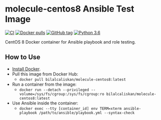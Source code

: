 # molecule-centos8 Ansible Test Image

[![CI](https://github.com/bilalcaliskan/molecule-centos8/workflows/Build/badge.svg?branch=master&event=push)](https://github.com/bilalcaliskan/molecule-centos8/actions?query=workflow%3ABuild)
[![Docker pulls](https://img.shields.io/docker/pulls/bilalcaliskan/molecule-centos8)](https://hub.docker.com/r/bilalcaliskan/molecule-centos8/)
[![GitHub tag](https://img.shields.io/github/tag/bilalcaliskan/molecule-centos8.svg)](https://GitHub.com/bilalcaliskan/molecule-centos8/tags/)
[![Python 3.6](https://img.shields.io/badge/python-3.6-blue.svg)](https://www.python.org/downloads/release/python-360/)

CentOS 8 Docker container for Ansible playbook and role testing.

## How to Use
- [Install Docker](https://docs.docker.com/engine/installation/).
- Pull this image from Docker Hub:
  - `docker pull bilalcaliskan/molecule-centos8:latest`
- Run a container from the image:
  - `docker run --detach --privileged --volume=/sys/fs/cgroup:/sys/fs/cgroup:ro bilalcaliskan/molecule-centos8:latest`
- Use Ansible inside the container:
  - `docker exec --tty [container_id] env TERM=xterm ansible-playbook /path/to/ansible/playbook.yml --syntax-check`
